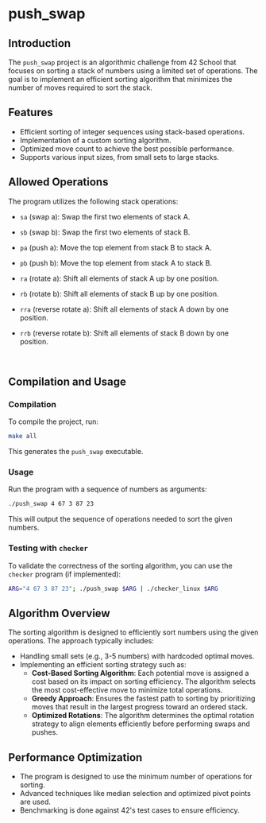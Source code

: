 # push\_swap

## Introduction

The `push_swap` project is an algorithmic challenge from 42 School that focuses on sorting a stack of numbers using a limited set of operations. The goal is to implement an efficient sorting algorithm that minimizes the number of moves required to sort the stack.

## Features

- Efficient sorting of integer sequences using stack-based operations.
- Implementation of a custom sorting algorithm.
- Optimized move count to achieve the best possible performance.
- Supports various input sizes, from small sets to large stacks.

## Allowed Operations

The program utilizes the following stack operations:

- `sa` (swap a): Swap the first two elements of stack A.
- `sb` (swap b): Swap the first two elements of stack B.
- `pa` (push a): Move the top element from stack B to stack A.
- `pb` (push b): Move the top element from stack A to stack B.
- `ra` (rotate a): Shift all elements of stack A up by one position.
- `rb` (rotate b): Shift all elements of stack B up by one position.
- `rra` (reverse rotate a): Shift all elements of stack A down by one position.
- `rrb` (reverse rotate b): Shift all elements of stack B down by one position.

   

## Compilation and Usage

### Compilation

To compile the project, run:

```sh
make all
```

This generates the `push_swap` executable.

### Usage

Run the program with a sequence of numbers as arguments:

```sh
./push_swap 4 67 3 87 23
```

This will output the sequence of operations needed to sort the given numbers.

### Testing with `checker`

To validate the correctness of the sorting algorithm, you can use the `checker` program (if implemented):

```sh
ARG="4 67 3 87 23"; ./push_swap $ARG | ./checker_linux $ARG
```

## Algorithm Overview

The sorting algorithm is designed to efficiently sort numbers using the given operations. The approach typically includes:

- Handling small sets (e.g., 3-5 numbers) with hardcoded optimal moves.
- Implementing an efficient sorting strategy such as:
  - **Cost-Based Sorting Algorithm**: Each potential move is assigned a cost based on its impact on sorting efficiency. The algorithm selects the most cost-effective move to minimize total operations.
  - **Greedy Approach**: Ensures the fastest path to sorting by prioritizing moves that result in the largest progress toward an ordered stack.
  - **Optimized Rotations**: The algorithm determines the optimal rotation strategy to align elements efficiently before performing swaps and pushes.

## Performance Optimization

- The program is designed to use the minimum number of operations for sorting.
- Advanced techniques like median selection and optimized pivot points are used.
- Benchmarking is done against 42's test cases to ensure efficiency.
